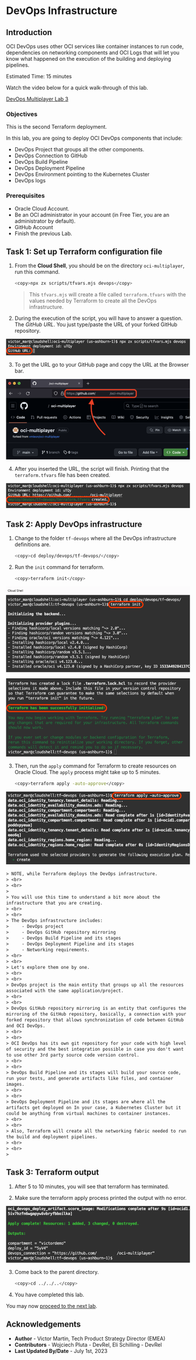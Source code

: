 # DevOps Infrastructure

## Introduction

OCI DevOps uses other OCI services like container instances to run code, dependencies on networking components and OCI Logs that will let you know what happened on the execution of the building and deploying pipelines.

Estimated Time: 15 minutes

Watch the video below for a quick walk-through of this lab.

[DevOps Multiplayer Lab 3](videohub:1_at63rbm7)

### Objectives

This is the second Terraform deployment.

In this lab, you are going to deploy OCI DevOps components that include:
- DevOps Project that groups all the other components.
- DevOps Connection to GitHub
- DevOps Build Pipeline
- DevOps Deployment Pipeline
- DevOps Environment pointing to the Kubernetes Cluster
- DevOps logs

### Prerequisites

- Oracle Cloud Account.
- Be an OCI administrator in your account (in Free Tier, you are an administrator by default).
- GitHub Account
- Finish the previous Lab.

## Task 1: Set up Terraform configuration file

1. From the **Cloud Shell**, you should be on the directory `oci-multiplayer`, run this command.
    
    ```bash
    <copy>npx zx scripts/tfvars.mjs devops</copy>
    ```

    > This `tfvars.mjs` will create a file called `terraform.tfvars` with the values needed by Terraform to create all the DevOps infrastructure.

2. During the execution of the script, you will have to answer a question. The _GitHub URL_. You just type/paste the URL of your forked GitHub repository.

  ![tfvars GitHub URL](images/tfvars-devops-github-url.png)

3. To get the URL go to your GitHub page and copy the URL at the Browser bar.

  ![GitHub URL copy](images/github-url-copy.png)

4. After you inserted the URL, the script will finish. Printing that the `terraform.tfvars` file has been created.

  ![tfvars success](images/tfvars-devops-success.png)

## Task 2: Apply DevOps infrastructure

1. Change to the folder `tf-devops` where all the DevOps infrastructure definitions are.
    
    ```bash
    <copy>cd deploy/devops/tf-devops/</copy>
    ```

2. Run the `init` command for terraform.

    ```bash
    <copy>terraform init</copy>
    ```
    
  ![Terraform init](images/tfvars-devops-tf-init.png)

  ![Terraform init success](images/tfvars-devops-tf-init-success.png)

3. Then, run the `apply` command for Terraform to create resources on Oracle Cloud. The `apply` process might take up to 5 minutes.
    
    ```bash
    <copy>terraform apply -auto-approve</copy>
    ```

  ![Terraform apply](images/tfvars-devops-tf-apply.png)

    > NOTE, while Terraform deploys the DevOps infrastructure. 
    > <br>
    > <br>
    >  
    > You will use this time to understand a bit more about the infrastructure that you are creating.
    > <br>
    > <br>
    > The DevOps infrastructure includes:
    >     - DevOps project
    >     - DevOps GitHub repository mirroring
    >     - DevOps Build Pipeline and its stages
    >     - DevOps Deployment Pipeline and its stages
    >     - Networking requirements.
    > <br>
    > <br>
    > Let's explore them one by one.
    > <br>
    > <br>
    > DevOps project is the main entity that groups up all the resources associated with the same application/project.
    > <br>
    > <br>
    > DevOps GitHub repository mirroring is an entity that configures the mirroring of the GitHub repository, basically, a connection with your forked repository that allows synchronization of code between GitHub and OCI DevOps.
    > <br>
    > <br>
    > OCI DevOps has its own git repository for your code with high level of security and the best integration possible in case you don't want to use other 3rd party source code version control.
    > <br>
    > <br>
    > DevOps Build Pipeline and its stages will build your source code, run your tests, and generate artifacts like files, and container images.
    > <br>
    > <br>
    > DevOps Deployment Pipeline and its stages are where all the artifacts get deployed on In your case, a Kubernetes Cluster but it could be anything from virtual machines to container instances.
    > <br>
    > <br>
    > Also, Terraform will create all the networking fabric needed to run the build and deployment pipelines.
    > <br>
    > <br>
    > 

## Task 3: Terraform output

1. After 5 to 10 minutes, you will see that terraform has terminated.

2. Make sure the terraform apply process printed the output with no error.
    
  ![Terraform apply success](./images/tfvars-devops-tf-apply-success.png)

3. Come back to the parent directory.

    ```bash
    <copy>cd ../../..</copy>
    ```

4. You have completed this lab.

You may now [proceed to the next lab](#next).

## Acknowledgements

* **Author** - Victor Martin, Tech Product Strategy Director (EMEA)
* **Contributors** - Wojciech Pluta - DevRel, Eli Schilling - DevRel
* **Last Updated By/Date** - July 1st, 2023